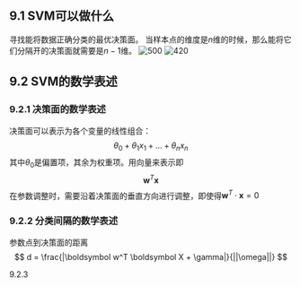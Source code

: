 ## 9.1 SVM可以做什么
寻找能将数据正确分类的最优决策面。
当样本点的维度是$n$维的时候，那么能将它们分隔开的决策面就需要是$n-1$维。
![500](non-linear-svm.jpg)
![420](multi-class-svm.jpg)
## 9.2 SVM的数学表述
### 9.2.1 决策面的数学表述
决策面可以表示为各个变量的线性组合：
$$
\theta_0+\theta_1x_1+...+\theta_nx_n
$$
其中$\theta_0$是偏置项，其余为权重项。用向量来表示即
$$
\boldsymbol w^T \boldsymbol  x
$$
在参数调整时，需要沿着决策面的垂直方向进行调整，即使得$\boldsymbol w^T \cdot \boldsymbol x = 0$

### 9.2.2 分类间隔的数学表述

参数点到决策面的距离
$$
d = \frac{|\boldsymbol w^T \boldsymbol X + \gamma|}{||\omega||}
$$

9.2.3 